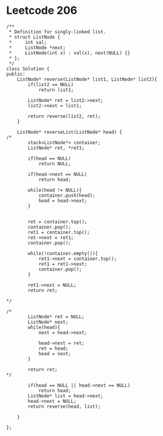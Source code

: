 # Leetcode 206
    /**
     * Definition for singly-linked list.
     * struct ListNode {
     *     int val;
     *     ListNode *next;
     *     ListNode(int x) : val(x), next(NULL) {}
     * };
     */
    class Solution {
    public:
        ListNode* reverse(ListNode* list1, ListNode* list2){
            if(list2 == NULL)
                return list1;

            ListNode* ret = list2->next;
            list2->next = list1;

            return reverse(list2, ret);        
        }

        ListNode* reverseList(ListNode* head) {
    /*
            stack<ListNode*> container;
            ListNode* ret, *ret1;

            if(head == NULL)
                return NULL;

            if(head->next == NULL)
                return head;

            while(head != NULL){
                container.push(head);
                head = head->next;
            }


            ret = container.top();
            container.pop();
            ret1 = container.top();
            ret->next = ret1;
            container.pop();

            while(!container.empty()){
                ret1->next = container.top();
                ret1 = ret1->next;        
                container.pop();
            }

            ret1->next = NULL;
            return ret;

    */

    /*
            ListNode* ret = NULL;
            ListNode* next;
            while(head){
                next = head->next;

                head->next = ret;
                ret = head;
                head = next;
            }

            return ret;
    */

            if(head == NULL || head->next == NULL)
                return head;
            ListNode* list = head->next;
            head->next = NULL;
            return reverse(head, list);        

        }

    };
